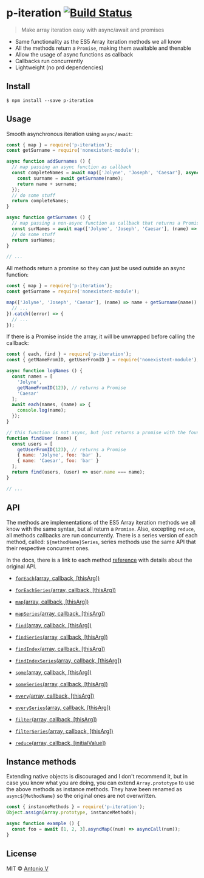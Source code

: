 # p-iteration [![Build Status](https://travis-ci.org/toniov/p-iteration.svg?branch=master)](https://travis-ci.org/toniov/p-iteration)

> Make array iteration easy with async/await and promises

- Same functionality as the ES5 Array iteration methods we all know
- All the methods return a `Promise`, making them awaitable and thenable
- Allow the usage of async functions as callback
- Callbacks run concurrently
- Lightweight (no prd dependencies)


## Install

```
$ npm install --save p-iteration
```


## Usage

Smooth asynchronous iteration using `async/await`:

```js
const { map } = require('p-iteration');
const getSurname = require('nonexistent-module');

async function addSurnames () {
  // map passing an async function as callback
  const completeNames = await map(['Jolyne', 'Joseph', 'Caesar'], async (name) => {
    const surname = await getSurname(name);
    return name + surname;
  });
  // do some stuff
  return completeNames;
}

async function getSurnames () {
  // map passing a non-async function as callback that returns a Promise
  const surNames = await map(['Jolyne', 'Joseph', 'Caesar'], (name) => getSurname(name));
  // do some stuff
  return surNames; 
}

// ...
```

All methods return a promise so they can just be used outside an async function:

```js
const { map } = require('p-iteration');
const getSurname = require('nonexistent-module');

map(['Jolyne', 'Joseph', 'Caesar'], (name) => name + getSurname(name)).then((result) => {
  // ...
}).catch((error) => {
  // ...
});
```

If there is a Promise inside the array, it will be unwrapped before calling the callback:

```js
const { each, find } = require('p-iteration');
const { getNameFromID, getUserFromID } = require('nonexistent-module');

async function logNames () {
  const names = [
    'Jolyne',
    getNameFromID(123), // returns a Promise
    'Caesar'
  ];
  await each(names, (name) => {
    console.log(name);
  });
}

// this function is not async, but just returns a promise with the found user
function findUser (name) {
  const users = [
    getUserFromID(123), // returns a Promise
    { name: 'Jolyne', foo: 'bar' },
    { name: 'Caesar', foo: 'bar' }
  ];
  return find(users, (user) => user.name === name);
}

// ...

```


## API

The methods are implementations of the ES5 Array iteration methods we all know with the same syntax, but all return a `Promise`. Also, excepting `reduce`, all methods callbacks are run concurrently. There is a series version of each method, called: `${methodName}Series`, series methods use the same API that their respective concurrent ones.

In the docs, there is a link to each method [reference](https://developer.mozilla.org/en-US/docs/Web/JavaScript/Reference/Global_Objects/Array) with details about the original API.

- [`forEach`(array, callback, [thisArg])](https://toniov.github.io/p-iteration/docs/forEach.html)

- [`forEachSeries`(array, callback, [thisArg])](https://toniov.github.io/p-iteration/docs/forEachSeries.html)

- [`map`(array, callback, [thisArg])](https://toniov.github.io/p-iteration/docs/global/map.html)

- [`mapSeries`(array, callback, [thisArg])](https://toniov.github.io/p-iteration/docs/global/mapSeries.html)

- [`find`(array, callback, [thisArg])](https://toniov.github.io/p-iteration/docs/global/find.html)

- [`findSeries`(array, callback, [thisArg])](https://toniov.github.io/p-iteration/docs/global/findSeries.html)

- [`findIndex`(array, callback, [thisArg])](https://toniov.github.io/p-iteration/docs/global/findIndex.html)

- [`findIndexSeries`(array, callback, [thisArg])](https://toniov.github.io/p-iteration/docs/global/findIndexSeries.html)

- [`some`(array, callback, [thisArg])](https://toniov.github.io/p-iteration/docs/global/some.html)

- [`someSeries`(array, callback, [thisArg])](https://toniov.github.io/p-iteration/docs/global/someSeries.html)

- [`every`(array, callback, [thisArg])](https://toniov.github.io/p-iteration/docs/global/every.html)

- [`everySeries`(array, callback, [thisArg])](https://toniov.github.io/p-iteration/docs/global/everySeries.html)

- [`filter`(array, callback, [thisArg])](https://toniov.github.io/p-iteration/docs/global/filter.html)

- [`filterSeries`(array, callback, [thisArg])](https://toniov.github.io/p-iteration/docs/global/filterSeries.html)

- [`reduce`(array, callback, [initialValue])](https://toniov.github.io/p-iteration/docs/global/reduce.html)


## Instance methods

Extending native objects is discouraged and I don't recommend it, but in case you know what you are doing, you can extend `Array.prototype` to use the above methods as instance methods. They have been renamed as `async${MethodName}` so the original ones are not overwritten.

```js
const { instanceMethods } = require('p-iteration');
Object.assign(Array.prototype, instanceMethods);

async function example () {
  const foo = await [1, 2, 3].asyncMap((num) => asyncCall(num));  
}
```


## License

MIT © [Antonio V](https://github.com/toniov)